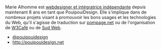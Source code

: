 Marie Alhomme est [webdesigner et intégratrice indépendante](http://pouipouidesign.net/) depuis maintenant 8 ans en tant que PouipouiDesign. Elle s'implique dans de nombreux projets visant à promouvoir les bons usages et les technologies du Web, qu'il s'agisse de traduction sur [pompage.net](http://www.pompage.net/) ou de l'organisation de [W3Café](http://france.w3cafe.org/) ou de [Sud Web](http://sudweb.fr/).

- [@pouipouidesign](https://twitter.com/pouipouidesign)
- <http://pouipouidesign.net>

